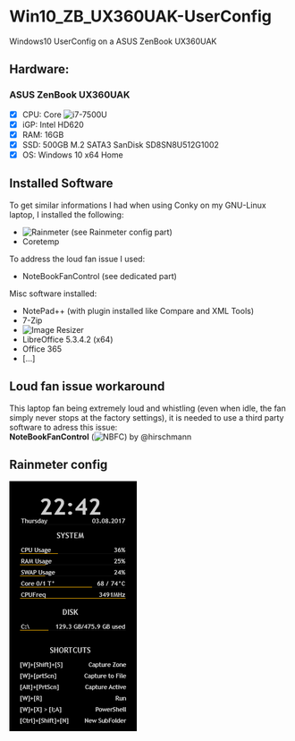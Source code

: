 # Win10_ZB_UX360UAK-UserConfig
Windows10 UserConfig on a ASUS ZenBook UX360UAK

## Hardware:  
### ASUS ZenBook UX360UAK  
- [x] CPU: Core ![i7-7500U](https://ark.intel.com/products/95451/Intel-Core-i7-7500U-Processor-4M-Cache-up-to-3_50-GHz-)
- [X] iGP: Intel HD620
- [x] RAM: 16GB 
- [x] SSD: 500GB M.2 SATA3 SanDisk SD8SN8U512G1002
- [x] OS: Windows 10 x64 Home

## Installed Software  
To get similar informations I had when using Conky on my GNU-Linux laptop, I installed the following:
- ![Rainmeter](https://www.rainmeter.net/) (see Rainmeter config part)
- Coretemp  

To address the loud fan issue I used:
- NoteBookFanControl (see dedicated part)

Misc software installed:
- NotePad++ (with plugin installed like Compare and XML Tools)
- 7-Zip
- ![Image Resizer](http://www.bricelam.net/ImageResizer/)
- LibreOffice 5.3.4.2 (x64)
- Office 365
- [...]

## Loud fan issue workaround  
This laptop fan being extremely loud and whistling (even when idle, the fan simply never stops at the factory settings), it is needed to use a third party software to adress this issue:  
**NoteBookFanControl** (![NBFC](https://github.com/hirschmann/nbfc/releases)) by @hirschmann


## Rainmeter config  
![screenshot of Rainmeter](https://github.com/matmutant/Win10_ZB_UX360UAK-UserConfig/blob/master/ScreenShots/rainmeter.png)
